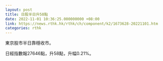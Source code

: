 ```yaml
---
layout: post
title: 日股半日升58點
date: 2022-11-01 10:36:25.000000000 +08:00
link: https://news.rthk.hk/rthk/ch/component/k2/1673628-20221101.htm
categories: rthk
---
```


東京股市半日靠穩收市。

日經指數報27646點，升58點，升幅0.21%。
